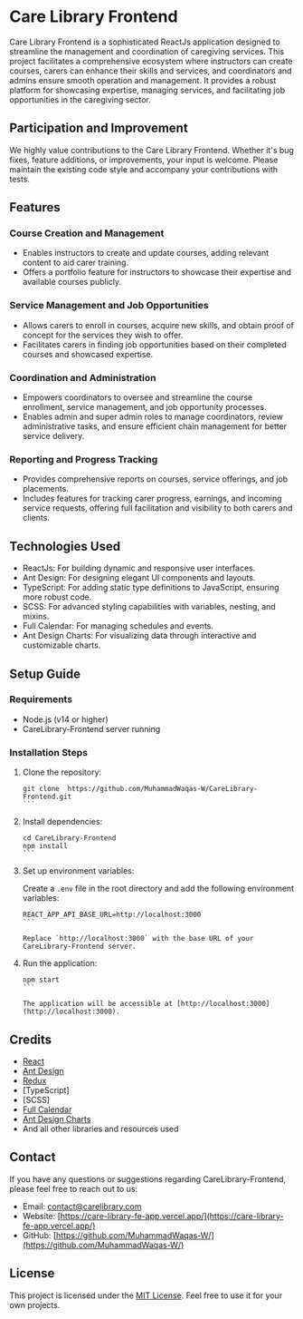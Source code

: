 # Care Library Frontend

Care Library Frontend is a sophisticated ReactJs application designed to streamline the management and coordination of caregiving services. This project facilitates a comprehensive ecosystem where instructors can create courses, carers can enhance their skills and services, and coordinators and admins ensure smooth operation and management. It provides a robust platform for showcasing expertise, managing services, and facilitating job opportunities in the caregiving sector.

## Participation and Improvement

We highly value contributions to the Care Library Frontend. Whether it's bug fixes, feature additions, or improvements, your input is welcome. Please maintain the existing code style and accompany your contributions with tests.

## Features

### Course Creation and Management

- Enables instructors to create and update courses, adding relevant content to aid carer training.
- Offers a portfolio feature for instructors to showcase their expertise and available courses publicly.

### Service Management and Job Opportunities

- Allows carers to enroll in courses, acquire new skills, and obtain proof of concept for the services they wish to offer.
- Facilitates carers in finding job opportunities based on their completed courses and showcased expertise.

### Coordination and Administration

- Empowers coordinators to oversee and streamline the course enrollment, service management, and job opportunity processes.
- Enables admin and super admin roles to manage coordinators, review administrative tasks, and ensure efficient chain management for better service delivery.

### Reporting and Progress Tracking

- Provides comprehensive reports on courses, service offerings, and job placements.
- Includes features for tracking carer progress, earnings, and incoming service requests, offering full facilitation and visibility to both carers and clients.

## Technologies Used

- ReactJs: For building dynamic and responsive user interfaces.
- Ant Design: For designing elegant UI components and layouts.
- TypeScript: For adding static type definitions to JavaScript, ensuring more robust code.
- SCSS: For advanced styling capabilities with variables, nesting, and mixins.
- Full Calendar: For managing schedules and events.
- Ant Design Charts: For visualizing data through interactive and customizable charts.

## Setup Guide

### Requirements

- Node.js (v14 or higher)
- CareLibrary-Frontend server running

### Installation Steps

1. Clone the repository:

   ````shell
   git clone  https://github.com/MuhammadWaqas-W/CareLibrary-Frontend.git
   ```

   ````

2. Install dependencies:

   ````shell
   cd CareLibrary-Frontend
   npm install
   ```

   ````

3. Set up environment variables:

   Create a `.env` file in the root directory and add the following environment variables:

   ````plaintext
   REACT_APP_API_BASE_URL=http://localhost:3000
   ```

   Replace `http://localhost:3000` with the base URL of your CareLibrary-Frontend server.

   ````

4. Run the application:

   ````shell
   npm start
   ```

   The application will be accessible at [http://localhost:3000](http://localhost:3000).
   ````

## Credits

- [React](https://reactjs.org)
- [Ant Design](https://ant.design/)
- [Redux](https://redux.js.org)
- [TypeScript]
- [SCSS]
- [Full Calendar](https://fullcalendar.io/)
- [Ant Design Charts](https://ant-design-charts.antgroup.com/)
- And all other libraries and resources used

## Contact

If you have any questions or suggestions regarding CareLibrary-Frontend, please feel free to reach out to us:

- Email: [contact@carelibrary.com](mailto:contact@carelibrary.com)
- Website: [https://care-library-fe-app.vercel.app/](https://care-library-fe-app.vercel.app/)
- GitHub: [https://github.com/MuhammadWaqas-W/](https://github.com/MuhammadWaqas-W/)

## License

This project is licensed under the [MIT License](LICENSE). Feel free to use it for your own projects.
